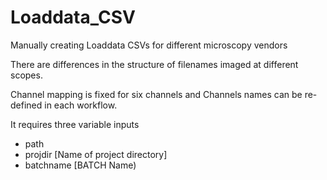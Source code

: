 # Loaddata_CSV

Manually creating Loaddata CSVs for different microscopy vendors

There are differences in the structure of filenames imaged at different scopes.


Channel mapping is fixed for six channels and Channels names can be re-defined in each workflow.


It requires three variable inputs

- path   
- projdir  [Name of project directory]
- batchname [BATCH Name)
 



